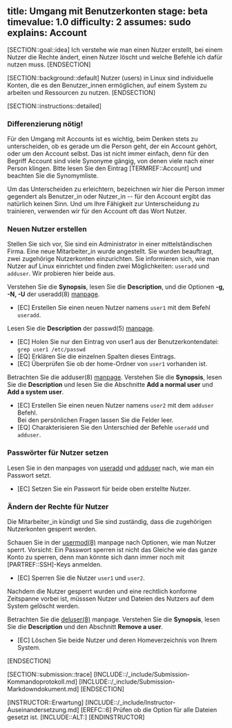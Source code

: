 title: Umgang mit Benutzerkonten
stage: beta
timevalue: 1.0
difficulty: 2
assumes: sudo
explains: Account
---

[SECTION::goal::idea]
Ich verstehe wie man einen Nutzer erstellt, bei einem Nutzer die Rechte ändert, einen Nutzer 
löscht und welche Befehle ich dafür nutzen muss.
[ENDSECTION]

[SECTION::background::default]
Nutzer (users) in Linux sind individuelle Konten, die es den Benutzer_innen ermöglichen, auf einem System zu 
arbeiten und Ressourcen zu nutzen.
[ENDSECTION]

[SECTION::instructions::detailed]

### Differenzierung nötig!

Für den Umgang mit Accounts ist es wichtig, beim Denken stets zu unterscheiden,
ob es gerade um die Person geht, der ein Account gehört, oder um den Account selbst.
Das ist nicht immer einfach, denn für den Begriff Account sind viele Synonyme gängig,
von denen viele nach einer Person klingen. 
Bitte lesen Sie den Eintrag [TERMREF::Account] und beachten Sie die Synomymliste.

Um das Unterscheiden zu erleichtern, bezeichnen wir hier die Person immer gegendert als 
Benutzer_in oder Nutzer_in -- für den Account ergibt das natürlich keinen Sinn.
Und um Ihre Fähigkeit zur Unterscheidung zu trainieren, verwenden wir für den Account oft
das Wort Nutzer.

### Neuen Nutzer erstellen

Stellen Sie sich vor, Sie sind ein Administrator in einer mittelständischen Firma. Eine neue 
Mitarbeiter_in wurde angestellt. 
Sie wurden beauftragt, zwei zugehörige Nutzerkonten einzurichten. 
Sie informieren sich, wie man Nutzer auf Linux einrichtet und finden zwei Möglichkeiten: 
`useradd` und `adduser`.
Wir probieren hier beide aus.

Verstehen Sie die **Synopsis**, lesen Sie die **Description**, und die Optionen **-g, -N, -U** der 
useradd(8) [manpage](https://linux.die.net/man/8/useradd).

- [EC] Erstellen Sie einen neuen Nutzer namens `user1` mit dem Befehl `useradd`.

Lesen Sie die **Description** der passwd(5) [manpage](https://linux.die.net/man/5/passwd).

- [EC] Holen Sie nur den Eintrag von user1 aus der Benutzerkontendatei: `grep user1 /etc/passwd`
- [EQ] Erklären Sie die einzelnen Spalten dieses Eintrags.
- [EC] Überprüfen Sie ob der home-Ordner von `user1` vorhanden ist.

Betrachten Sie die adduser(8) [manpage](https://manpages.debian.org/bookworm/adduser/adduser.8.en.html).
Verstehen Sie die **Synopsis**, lesen Sie die **Description** und lesen Sie die Abschnitte 
**Add a normal user** und **Add a system user**. 

- [EC] Erstellen Sie einen neuen Nutzer namens `user2` mit dem `adduser` Befehl.  
  Bei den persönlichen Fragen lassen Sie die Felder leer.
- [EQ] Charakterisieren Sie den Unterschied der Befehle `useradd` und `adduser`.

### Passwörter für Nutzer setzen

Lesen Sie in den manpages von [useradd](https://linux.die.net/man/8/useradd) und 
[adduser](https://manpages.debian.org/bookworm/adduser/adduser.8.en.html) nach, wie man ein 
Passwort setzt.

- [EC] Setzen Sie ein Passwort für beide oben erstellte Nutzer.

### Ändern der Rechte für Nutzer

Die Mitarbeiter_in kündigt und Sie sind zuständig, dass die zugehörigen Nutzerkonten gesperrt 
werden.

Schauen Sie in der [usermod(8)](https://linux.die.net/man/8/usermod) manpage nach Optionen, wie 
man Nutzer sperrt.
Vorsicht: Ein Passwort sperren ist nicht das Gleiche wie das ganze Konto zu sperren,
denn man könnte sich dann immer noch mit [PARTREF::SSH]-Keys anmelden.

- [EC] Sperren Sie die Nutzer `user1` und `user2`.

Nachdem die Nutzer gesperrt wurden und eine rechtlich konforme Zeitspanne vorbei ist, 
müsssen Nutzer und Dateien des Nutzers auf dem System gelöscht werden.

Betrachten Sie die [deluser(8)](https://manpages.debian.org/bookworm/adduser/deluser.8.en.html) manpage.
Verstehen Sie die **Synopsis**, lesen Sie die **Description** und den Abschnitt **Remove a user**.

- [EC] Löschen Sie beide Nutzer und deren Homeverzeichnis von Ihrem System.

[ENDSECTION]

[SECTION::submission::trace]
[INCLUDE::/_include/Submission-Kommandoprotokoll.md]
[INCLUDE::/_include/Submission-Markdowndokument.md]
[ENDSECTION]

[INSTRUCTOR::Erwartung]
[INCLUDE::/_include/Instructor-Auseinandersetzung.md]
[EREFC::6] Prüfen ob die Option für alle Dateien gesetzt ist.
[INCLUDE::ALT:]
[ENDINSTRUCTOR]